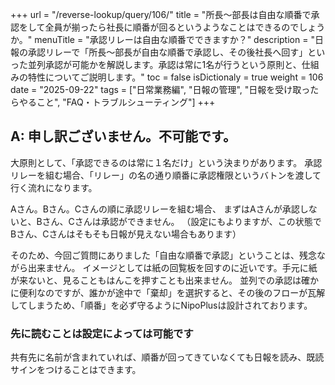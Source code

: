 +++
url = "/reverse-lookup/query/106/"
title = "所長～部長は自由な順番で承認をして全員が揃ったら社長に順番が回るというようなことはできるのでしょうか。"
menuTitle = "承認リレーは自由な順番でできますか？"
description = "日報の承認リレーで「所長〜部長が自由な順番で承認し、その後社長へ回す」といった並列承認が可能かを解説します。承認は常に1名が行うという原則と、仕組みの特性についてご説明します。"
toc = false
isDictionaly = true
weight = 106
date = "2025-09-22"
tags = ["日常業務編", "日報の管理", "日報を受け取ったらやること", "FAQ・トラブルシューティング"]
+++

## A: 申し訳ございません。不可能です。

大原則として、「承認できるのは常に１名だけ」という決まりがあります。
承認リレーを組む場合、「リレー」の名の通り順番に承認権限というバトンを渡して行く流れになります。

Aさん。Bさん。Cさんの順に承認リレーを組む場合、
まずはAさんが承認しないと、Bさん、Cさんは承認ができません。
（設定にもよりますが、この状態でBさん、Cさんはそもそも日報が見えない場合もあります）

そのため、今回ご質問にありました「自由な順番で承認」ということは、残念ながら出来ません。
イメージとしては紙の回覧板を回すのに近いです。手元に紙が来ないと、見ることもはんこを押すことも出来ません。
並列での承認は確かに便利なのですが、誰かが途中で「棄却」を選択すると、その後のフローが瓦解してしまうため、「順番」を必ず守るようにNipoPlusは設計されております。

### 先に読むことは設定によっては可能です

共有先に名前が含まれていれば、順番が回ってきていなくても日報を読み、既読サインをつけることはできます。
